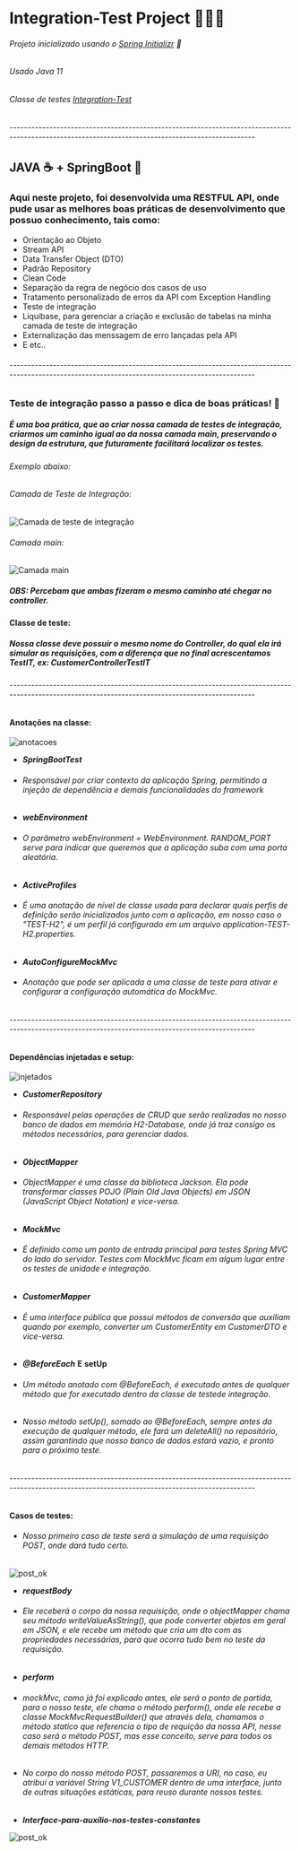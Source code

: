 # Integration-Test Project 👨🏻‍💻
###### Projeto inicializado usando o [Spring Initializr](https://start.spring.io/) 🍃
###### Usado Java 11
###### Classe de testes [Integration-Test](https://github.com/brunoonofre64/Integration-Test/blob/master/src/integration-test/java/io/brunoonofre64/api/v1/Controller/CustomerControllerTestIT.java)
###### --------------------------------------------------------------------------------------------------------------------------------------------------
## JAVA ☕ + SpringBoot 🍃
### Aqui neste projeto, foi desenvolvida uma RESTFUL API, onde pude usar as melhores boas práticas de desenvolvimento que possuo conhecimento, tais como:

* Orientação ao Objeto
* Stream API
* Data Transfer Object (DTO)
* Padrão Repository
* Clean Code
* Separação da regra de negócio dos casos de uso
* Tratamento personalizado de erros da API com Exception Handling
* Teste de integração
* Liquibase, para gerenciar a criação e exclusão de tabelas na minha camada de teste de integração
* Externalização das menssagem de erro lançadas pela API
* E etc..
###### --------------------------------------------------------------------------------------------------------------------------------------------------
### Teste de integração passo a passo e dica de boas práticas! 📝

##### É uma boa prática, que ao criar nossa camada de testes de integração, criarmos um caminho igual ao da nossa camada *****main*****, preservando o design da estrutura, que futuramente facilitará localizar os testes.
###### Exemplo abaixo:
###### Camada de Teste de Integração:

![Camada de teste de integração](images/integracao.jpg)

###### Camada main:

![Camada main](images/mainn.jpg)

##### OBS: Percebam que ambas fizeram o mesmo caminho até chegar no controller.


#### ****Classe de teste:****
##### Nossa classe deve possuir o mesmo nome do Controller, do qual ela irá simular as requisições, com a diferença que no final acrescentamos *****TestIT*****, ex: ******CustomerControllerTestIT******
###### --------------------------------------------------------------------------------------------------------------------------------------------------

#### Anotações na classe:

![anotacoes](images/anotacoes.jpg)

* *****SpringBootTest*****
* ###### Responsável por criar contexto da aplicação Spring, permitindo a injeção de dependência e demais funcionalidades do framework
* *****webEnvironment*****
* ###### O parâmetro webEnvironment = WebEnvironment. RANDOM_PORT serve para indicar que queremos que a aplicação suba com uma porta aleatória.
* *****ActiveProfiles*****
* ###### É uma anotação de nível de classe usada para declarar quais perfis de definição serão inicializados junto com a aplicação, em nosso caso o "TEST-H2", é um perfil já configurado em um arquivo application-TEST-H2.properties.
* *****AutoConfigureMockMvc*****
* ###### Anotação que pode ser aplicada a uma classe de teste para ativar e configurar a configuração automática do MockMvc.
###### --------------------------------------------------------------------------------------------------------------------------------------------------

#### Dependências injetadas e setup:
![injetados](images/injetados.jpg)

* *****CustomerRepository*****
* ###### Responsável pelas operações de CRUD que serão realizadas no nosso banco de dados em memória H2-Database, onde já traz consigo os métodos necessários, para gerenciar dados.
* *****ObjectMapper*****
* ###### ObjectMapper é uma classe da biblioteca Jackson. Ela pode transformar classes POJO (Plain Old Java Objects) em JSON (JavaScript Object Notation) e vice-versa.
* *****MockMvc*****
* ###### É  definido como um ponto de entrada principal para testes Spring MVC do lado do servidor. Testes com MockMvc ficam em algum lugar entre os testes de unidade e integração.
* *****CustomerMapper*****
* ###### É uma interface pública que possui métodos de conversão que auxiliam quando por exemplo, converter um CustomerEntity em CustomerDTO e vice-versa.
* *****@BeforeEach***** ****E**** ****setUp****
* ###### Um método anotado com @BeforeEach, é executado antes de qualquer método que for executado dentro da classe de testede integração.
* ###### Nosso método setUp(), somado ao @BeforeEach, sempre antes da execução de qualquer método, ele fará um deleteAll() no repositório, assim garantindo que nosso banco de dados estará vazio, e pronto para o próximo teste.
###### --------------------------------------------------------------------------------------------------------------------------------------------------

#### Casos de testes:
* ###### Nosso primeiro caso de teste será a simulação de uma requisição POST, onde dará tudo certo.

![post_ok](images/post_ok.jpg)

* *****requestBody***** 
* ###### Ele receberá o corpo da nossa requisição, onde o objectMapper chama seu método writeValueAsString(), que pode converter objetos em geral em JSON, e ele recebe um método que cria um dto com as propriedades necessárias, para que ocorra tudo bem no teste da requisição.
* *****perform***** 
* ###### mockMvc, como já foi explicado antes, ele será o ponto de partida, para o nosso teste, ele chama o método perform(), onde ele recebe a classe MockMvcRequestBuilder() que através dela, chamamos o método statico que referencia o tipo de requição da nossa API, nesse caso será o método POST, mas esse conceito, serve para todos os demais métodos HTTP.
* ###### No corpo do nosso método POST, passaremos a URI, no caso, eu atribui a variável String V1_CUSTOMER dentro de uma interface, junto de outras situações estáticas, para reuso durante nossos testes.
* *****Interface-para-auxílio-nos-testes-constantes*****

![post_ok](images/interfaceConstantsTests.jpg)









 
